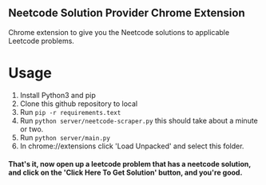 ## Neetcode Solution Provider Chrome Extension

Chrome extension to give you the Neetcode solutions to applicable Leetcode problems.

# Usage

1. Install Python3 and pip
2. Clone this github repository to local
3. Run `pip -r requirements.text`
4. Run `python server/neetcode-scraper.py` this should take about a minute or two.
5. Run `python server/main.py`
6. In chrome://extensions click 'Load Unpacked' and select this folder.

#### That's it, now open up a leetcode problem that has a neetcode solution, and click on the 'Click Here To Get Solution' button, and you're good.

